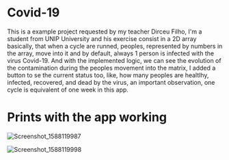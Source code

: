 # Covid-19
This is a example project requested by my teacher Dirceu Filho, I'm a student from UNIP University and his exercise consist in a 2D array basically, that when a cycle are runned, peoples, represented by numbers in the array, move into it and by default, always 1 person is infected with the virus Covid-19. And with the implemented logic, we can see the evolution of the contamination during the peoples movement into the matrix, I added a button to se the current status too, like, how many peoples are healtlhy, infected, recovered, and dead by the virus, an important observation, one cycle is equivalent of one week in this app.

# Prints with the app working
![Screenshot_1588119987](https://user-images.githubusercontent.com/35138215/80550727-61acc100-8997-11ea-984a-49d24779bd2d.png)

![Screenshot_1588119998](https://user-images.githubusercontent.com/35138215/80550782-8e60d880-8997-11ea-9f15-bfad17d8478c.png)
